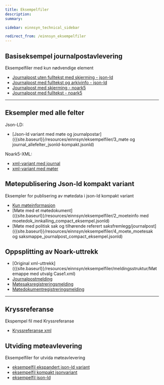 ```yaml
---
title: Eksempelfiler
description:
summary:

sidebar: einnsyn_technical_sidebar

redirect_from: /einnsyn_eksempelfiler
---
```


## Basiseksempel journalpostavlevering
Eksempelfiler med kun nødvendige element
* [Journalpost uten fulltekst med skjerming - json-ld]({{site.baseurl}}/resources/einnsyn/eksempelfiler/1_jpost_skjerming_minimum_jsonld-kompakt.jsonld)
* [Journalpost med fulltekst og arkivinfo - json-ld]({{site.baseurl}}/resources/einnsyn/eksempelfiler/2_jpost_fulltekst_arkivinfo_jsonld-kompakt.jsonld)
* [Journalpost med skjerming - noark5]({{site.baseurl}}/resources/einnsyn/eksempelfiler/1_jpost_skjerming_noark5.xml)
* [Journalpost med fulltekst - noark5]({{site.baseurl}}/resources/einnsyn/eksempelfiler/2_jpost_fulltekst_noark5.xml)

---
## Eksempler med alle felter
Json-LD:
* [Json-ld variant med møte og journalpostar]({{site.baseurl}}/resources/einnsyn/eksempelfiler/3_møte og journal_allefelter_jsonld-kompakt.jsonld)

Noark5-XML:
* [xml-variant med journal]({{site.baseurl}}/resources/einnsyn/eksempelfiler/3_jpost_allefelter_noark5.xml)
* [xml-variant med møter]({{site.baseurl}}/resources/einnsyn/eksempelfiler/3_Møte_allefelter_noark5.xml)

## Møtepublisering Json-ld kompakt variant
Eksempler for publisering av møtedata i json-ld kompakt variant
* [Kun møteinformasjon]({{site.baseurl}}/resources/einnsyn/eksempelfiler/1_moeteinfo_compact_eksempel.jsonld)
* [Møte med et møtedokument]({{site.baseurl}}/resources/einnsyn/eksempelfiler/2_moeteinfo med moetedok_innkalling_compact_eksempel.jsonld)
* [Møte med politisk sak og tilhørende referert saksfremlegg/journalpost]({{site.baseurl}}/resources/einnsyn/eksempelfiler/4_moete_moetesak og saksmappe_journalpost_compact_eksempel.jsonld)

## Oppsplitting av Noark-uttrekk
* [Original xml-uttrekk]({{site.baseurl}}/resources/einnsyn/eksempelfiler/meldingsstruktur/Møtemappe med utvalg Case1.xml)
* [Journalpostmelding]({{site.baseurl}}/resources/einnsyn/eksempelfiler/meldingsstruktur/journalpost.jsonld)
* [Møtesaksregistreringsmelding]({{site.baseurl}}/resources/einnsyn/eksempelfiler/meldingsstruktur/møtesaksregistrering.jsonld)
* [Møtedokumentregistreringsmelding]({{site.baseurl}}/resources/einnsyn/eksempelfiler/meldingsstruktur/møtedokumentregistrering.jsonld)

---
## Kryssreferanse
Ekspempel fil med Kryssreferanse
* [Kryssreferanse xml]({{site.baseurl}}/resources/einnsyn/eksempelfiler/kryssreferanse.xml)


## Utviding møteavlevering
Eksempelfiler for utvida møteavlevering
* [eksempelfil ekspandert json-ld variant]({{site.baseurl}}/resources/einnsyn/eksempelfiler/eksempel-utvidelse-moetedata-ekspandert.jsonld)
* [eksempelfil kompakt jsonvariant]({{site.baseurl}}/resources/einnsyn/eksempelfiler/eksempel-utvidelse-moetedata-jsonvariant.jsonld)
* [eksempelfil json-ld]({{site.baseurl}}/resources/einnsyn/eksempelfiler/eksempel-utvidelse-moetedata-kompakt.jsonld)
